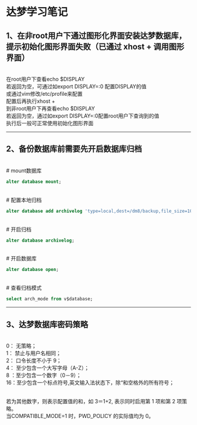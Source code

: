达梦学习笔记
=======
1、在非root用户下通过图形化界面安装达梦数据库，提示初始化图形界面失败（已通过 xhost + 调用图形界面）
-
<br>在root用户下查看echo $DISPLAY
<br>若返回为空，可通过如export DISPLAY=:0 配置DISPLAY的值
<br>或通过vim修改/etc/profile来配置
<br>配置后再执行xhost +
<br>到非root用户下再查看echo $DISPLAY
<br>若返回为空，通过如export DISPLAY=:0配置root用户下查询到的值
<br>执行后一般可正常使用初始化图形界面
<br>

---
2、备份数据库前需要先开启数据库归档
-
<br># mount数据库
<br>
```sql
alter database mount;
```
<br># 配置本地归档
<br>
```sql
alter database add archivelog 'type=local,dest=/dm8/backup,file_size=1024,space_limit=0';
```
<br># 开启归档
<br>
```sql
alter database archivelog;
```
<br># 开启数据库
<br>
```sql
alter database open;
```
<br># 查看归档模式
<br>
```sql
select arch_mode from v$database;
```

---
3、达梦数据库密码策略
-
<br>0： 无策略；
<br>1： 禁止与用户名相同；
<br>2： 口令长度不小于 9；
<br>4： 至少包含一个大写字母（A-Z）；
<br>8 ：至少包含一个数字（0－9）；
<br>16：至少包含一个标点符号,英文输入法状态下，除“和空格外的所有符号；

<br>若为其他数字，则表示配置值的和，如 3＝1+2, 表示同时启用第 1 项和第 2 项策略。
<br>当COMPATIBLE_MODE=1 时，PWD_POLICY 的实际值均为 0。
